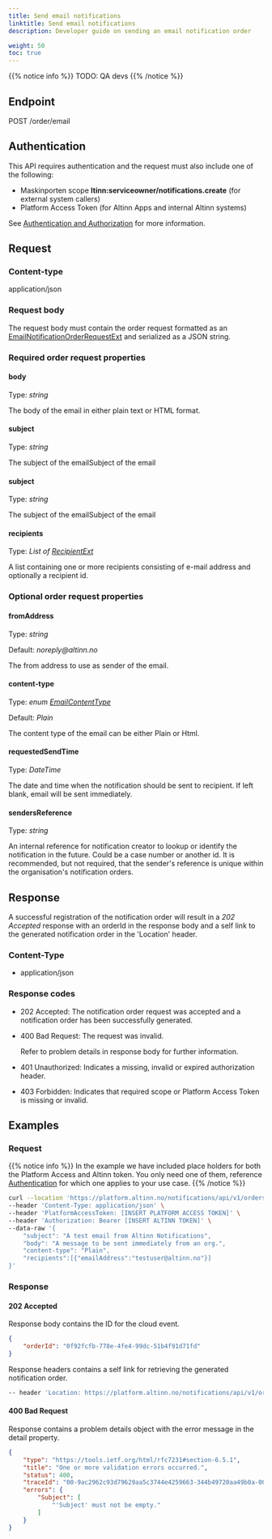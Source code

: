 ```yaml
---
title: Send email notifications 
linktitle: Send email notifications 
description: Developer guide on sending an email notification order

weight: 50
toc: true
---
```


{{% notice info %}}
TODO: QA devs
{{% /notice %}}


## Endpoint

POST /order/email

## Authentication

This API requires authentication and the request must also include one of the following: 
- Maskinporten scope __ltinn:serviceowner/notifications.create__ (for external system callers) 
- Platform Access Token (for Altinn Apps and internal Altinn systems)

See [Authentication and Authorization](../../../api/#authentication--authorization) for more information.

## Request

### Content-type

application/json


### Request body
The request body must contain the order request formatted as an
[EmailNotificationOrderRequestExt](https://github.com/Altinn/altinn-notifications/blob/main/src/Altinn.Notifications/Models/EmailNotificationOrderRequestExt.cs)
and serialized as a JSON string.


### Required order request properties  
#### __body__

Type: _string_

The body of the email in either plain text or HTML format.

#### subject
Type: _string_

The subject of the emailSubject of the email

#### subject
Type: _string_

The subject of the emailSubject of the email

#### recipients
Type: _List of [RecipientExt](https://github.com/Altinn/altinn-notifications/blob/main/src/Altinn.Notifications/Models/RecipientExt.cs)_
  
A list containing one or more recipients consisting of e-mail address and optionally a 
recipient id.

### Optional order request properties

#### fromAddress
Type: _string_ 

Default: _noreply@altinn.no_

The from address to use as sender of the email. 


#### content-type
Type: _enum_ _[EmailContentType](https://github.com/Altinn/altinn-notifications/blob/main/src/Altinn.Notifications.Core/Enums/EmailContentType.cs)_

Default: _Plain_ 

The content type of the email can be either Plain or Html.

#### requestedSendTime
Type: _DateTime_ 

The date and time when the notification should be sent to recipient. 
If left blank, email will be sent immediately.
  
#### sendersReference
Type: _string_
  
An internal reference for notification creator to lookup or identify the notification in 
the future. Could be a case number or another id. It is recommended, but not required, 
that the sender's reference is unique within the organisation's notification orders.

## Response
A successful registration of the notification order will result in a _202 Accepted_ response with an orderId 
in the response body and a self link to the generated notification order in the 'Location' header.

### Content-Type
- application/json

### Response codes
- 202 Accepted: The notification order request was accepted and a notification order has been successfully generated.
- 400 Bad Request: The request was invalid.

  Refer to problem details in response body for further information.
- 401 Unauthorized: Indicates a missing, invalid or expired authorization header.
- 403 Forbidden: Indicates that required scope or Platform Access Token is missing or invalid.

## Examples

### Request
{{% notice info %}}
In the example we have included place holders for both the Platform Access and Altinn token.
You only need one of them, reference [Authentication](#authentication) for which one applies to your use case.
{{% /notice %}}


```bash
curl --location 'https://platform.altinn.no/notifications/api/v1/orders/email' \
--header 'Content-Type: application/json' \
--header 'PlatformAccessToken: [INSERT PLATFORM ACCESS TOKEN]' \
--header 'Authorization: Bearer [INSERT ALTINN TOKEN]' \
--data-raw '{
	"subject": "A test email from Altinn Notifications",
	"body": "A message to be sent immediately from an org.",
	"content-type": "Plain",
    "recipients":[{"emailAddress":"testuser@altinn.no"}]
}'
```

### Response

#### 202 Accepted
Response body contains the ID for the cloud event.

```json
{
    "orderId": "0f92fcfb-778e-4fe4-99dc-51b4f91d71fd"
}
```

Response headers contains a self link for retrieving the generated notification order.
```bash
-- header 'Location: https://platform.altinn.no/notifications/api/v1/orders/0f92fcfb-778e-4fe4-99dc-51b4f91d71fd'
```

#### 400 Bad Request
Response contains a problem details object with the error message in the detail property.

```json
{
    "type": "https://tools.ietf.org/html/rfc7231#section-6.5.1",
    "title": "One or more validation errors occurred.",
    "status": 400,
    "traceId": "00-9ac2962c93d79629aa5c3744e4259663-344b49720aa49b0a-00",
    "errors": {
        "Subject": [
            "'Subject' must not be empty."
        ]
    }
}
```